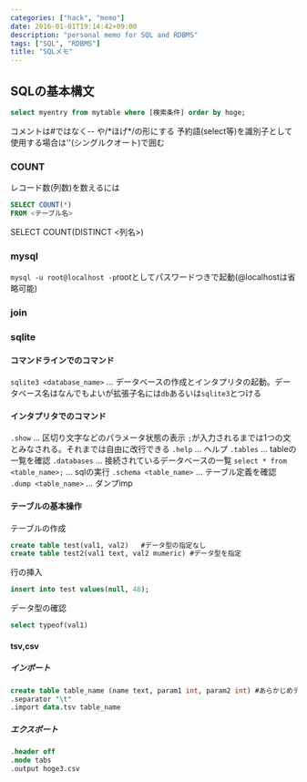 ```yaml
---
categories: ["hack", "memo"]
date: 2016-01-01T19:14:42+09:00
description: "personal memo for SQL and RDBMS"
tags: ["SQL", "RDBMS"]
title: "SQLメモ"
---
```



## SQLの基本構文
```sql
select myentry from mytable where [検索条件] order by hoge;
```

コメントは\#ではなく\-\- や/\*ほげ\*/の形にする
予約語(select等)を識別子として使用する場合は''(シングルクオート)で囲む
### COUNT
レコード数(列数)を数えるには
```sql
SELECT COUNT(*)
FROM <テーブル名>
```
SELECT COUNT(DISTINCT <列名>)

### mysql
`mysql -u root@localhost -p`rootとしてパスワードつきで起動(@localhostは省略可能)

### join

### sqlite

#### コマンドラインでのコマンド

`sqlite3 <database_name>` ... データベースの作成とインタプリタの起動。データベース名はなんでもよいが拡張子名には`db`あるいは`sqlite3`とつける


#### インタプリタでのコマンド
`.show` ... 区切り文字などのパラメータ状態の表示
`;`が入力されるまでは1つの文とみなされる。それまでは自由に改行できる
`.help` ... ヘルプ
`.tables` ... tableの一覧を確認
`.databases` ... 接続されているデータベースの一覧
`select * from <table_name>;` ... sqlの実行
`.schema <table_name>` ... テーブル定義を確認
`.dump <table_name>` ... ダンプimp

#### テーブルの基本操作
テーブルの作成
```sql
create table test(val1, val2)   #データ型の指定なし
create table test2(val1 text, val2 mumeric) #データ型を指定
```

行の挿入
```sql
insert into test values(null, 48);
```

データ型の確認
```sql
select typeof(val1)
```

#### tsv,csv
##### インポート
```sql
create table table_name (name text, param1 int, param2 int) #あらかじめテーブルを作成(必須かは不明)
.separator "\t"
.import data.tsv table_name
```
##### エクスポート
```sql
.header off
.mode tabs
.output hoge3.csv
```

